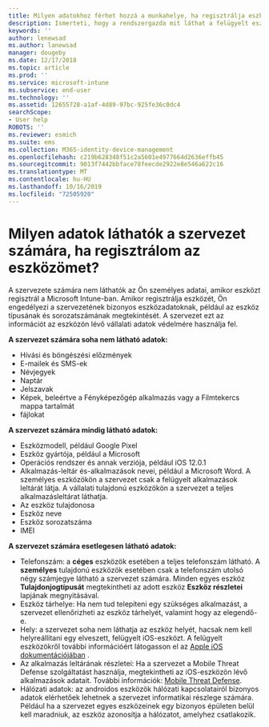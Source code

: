 ```yaml
---
title: Milyen adatokhoz férhet hozzá a munkahelye, ha regisztrálja eszközét?
description: Ismerteti, hogy a rendszergazda mit láthat a felügyelt eszközön, és mit nem.
keywords: ''
author: lenewsad
ms.author: lanewsad
manager: dougeby
ms.date: 12/17/2018
ms.topic: article
ms.prod: ''
ms.service: microsoft-intune
ms.subservice: end-user
ms.technology: ''
ms.assetid: 12655728-a1af-4d89-97bc-925fe36c0dc4
searchScope:
- User help
ROBOTS: ''
ms.reviewer: esmich
ms.suite: ems
ms.collection: M365-identity-device-management
ms.openlocfilehash: c219b628348f51c2a5601e4977664d2636effb45
ms.sourcegitcommit: 9013f7442bbface78feecde2922e8e546a622c16
ms.translationtype: MT
ms.contentlocale: hu-HU
ms.lasthandoff: 10/16/2019
ms.locfileid: "72505920"
---
```

# <a name="what-information-can-my-organization-see-when-i-enroll-my-device"></a>Milyen adatok láthatók a szervezet számára, ha regisztrálom az eszközömet?

A szervezete számára nem láthatók az Ön személyes adatai, amikor eszközt regisztrál a Microsoft Intune-ban. Amikor regisztrálja eszközét, Ön engedélyezi a szervezetének bizonyos eszközadatoknak, például az eszköz típusának és sorozatszámának megtekintését. A szervezet ezt az információt az eszközön lévő vállalati adatok védelmére használja fel.

**A szervezet számára soha nem látható adatok:**

- Hívási és böngészési előzmények
- E-mailek és SMS-ek
- Névjegyek
- Naptár
- Jelszavak
- Képek, beleértve a Fényképezőgép alkalmazás vagy a Filmtekercs mappa tartalmát
- fájlokat

**A szervezet számára mindig látható adatok:**

- Eszközmodell, például Google Pixel
- Eszköz gyártója, például a Microsoft
- Operációs rendszer és annak verziója, például iOS 12.0.1
- Alkalmazás-leltár és-alkalmazások nevei, például a Microsoft Word. A személyes eszközökön a szervezet csak a felügyelt alkalmazások leltárát látja. A vállalati tulajdonú eszközökön a szervezet a teljes alkalmazásleltárat láthatja.
- Az eszköz tulajdonosa
- Eszköz neve
- Eszköz sorozatszáma
- IMEI

**A szervezet számára esetlegesen látható adatok:**

- Telefonszám: a **céges** eszközök esetében a teljes telefonszám látható. A **személyes** tulajdonú eszközök esetében csak a telefonszám utolsó négy számjegye látható a szervezet számára. Minden egyes eszköz **Tulajdonjogtípusát** megtekintheti az adott eszköz **Eszköz részletei** lapjának megnyitásával.
- Eszköz tárhelye: Ha nem tud telepíteni egy szükséges alkalmazást, a szervezet ellenőrizheti az eszköz tárhelyét, valamint hogy az elegendő-e.  
- Hely: a szervezet soha nem láthatja az eszköz helyét, hacsak nem kell helyreállítani egy elveszett, felügyelt iOS-eszközt. A felügyelt eszközökről további információért látogasson el az [Apple iOS dokumentációjában](https://go.microsoft.com/fwlink/?linkid=853816) .  
- Az alkalmazás leltárának részletei: Ha a szervezet a Mobile Threat Defense szolgáltatást használja, megtekintheti az iOS-eszközön lévő alkalmazások adatait. További információk: [Mobile Threat Defense](you-are-prompted-to-install-mtd-ios.md).
- Hálózati adatok: az androidos eszközök hálózati kapcsolatairól bizonyos adatok elérhetőek lehetnek a szervezet informatikai részlege számára. Például ha a szervezet egyes eszközeinek egy bizonyos épületen belül kell maradniuk, az eszköz azonosítja a hálózatot, amelyhez csatlakozik. 
